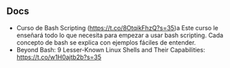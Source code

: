 
## Docs

* Curso de Bash Scripting (https://t.co/8OtqikFhzQ?s=35)a Este curso le enseñará todo lo que necesita para empezar a usar bash scripting. Cada concepto de bash se explica con ejemplos fáciles de entender.
* Beyond Bash: 9 Lesser-Known Linux Shells and Their Capabilities: https://t.co/w1H0ajtb2b?s=35

